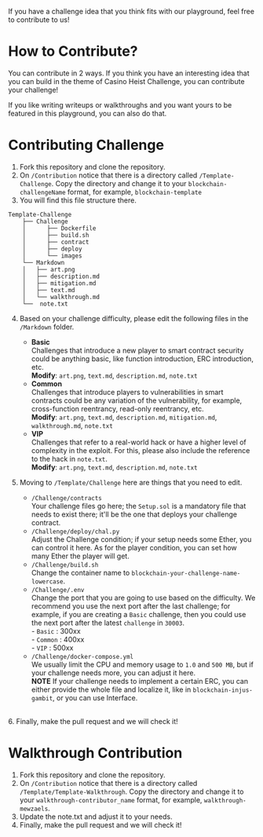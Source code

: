 If you have a challenge idea that you think fits with our playground, feel free to contribute to us!

# How to Contribute?
You can contribute in 2 ways. If you think you have an interesting idea that you can build in the theme of Casino Heist Challenge, you can contribute your challenge!

If you like writing writeups or walkthroughs and you want yours to be featured in this playground, you can also do that.

# Contributing Challenge
1. Fork this repository and clone the repository.
2. On `/Contribution` notice that there is a directory called `/Template-Challenge`. Copy the directory and change it to your `blockchain-challengeName` format, for example, `blockchain-template`
3. You will find this file structure there.

```text
Template-Challenge
    ├── Challenge
    │      ├── Dockerfile
    │      ├── build.sh
    │      ├── contract
    │      ├── deploy
    │      └── images
    └── Markdown
    │   ├── art.png
    │   ├── description.md
    │   ├── mitigation.md
    │   ├── text.md
    │   └── walkthrough.md
    └──  note.txt
```

4. Based on your challenge difficulty, please edit the following files in the `/Markdown` folder.

    - **Basic**   
        Challenges that introduce a new player to smart contract security could be anything basic, like function introduction, ERC introduction, etc.  
        **Modify**: `art.png`, `text.md`, `description.md`, `note.txt`
         <br>
    - **Common**  
        Challenges that introduce players to vulnerabilities in smart contracts could be any variation of the vulnerability, for example, cross-function reentrancy, read-only reentrancy, etc.  
        **Modify**: `art.png`, `text.md`, `description.md`, `mitigation.md`, `walkthrough.md`, `note.txt`
        <br>
    - **VIP**  
        Challenges that refer to a real-world hack or have a higher level of complexity in the exploit. For this, please also include the reference to the hack in `note.txt`.  
        **Modify**: `art.png`, `text.md`, `description.md`, `note.txt`
        <br>

5. Moving to `/Template/Challenge` here are things that you need to edit.
    
    - `/Challenge/contracts`  
        Your challenge files go here; the `Setup.sol` is a mandatory file that needs to exist there; it'll be the one that deploys your challenge contract.
        <br>
    - `/Challenge/deploy/chal.py`  
        Adjust the Challenge condition; if your setup needs some Ether, you can control it here. As for the player condition, you can set how many Ether the player will get.
        <br>
    - `/Challenge/build.sh`  
        Change the container name to `blockchain-your-challenge-name-lowercase`.
        <br>
    - `/Challenge/.env`  
        Change the port that you are going to use based on the difficulty. We recommend you use the next port after the last challenge; for example, if you are creating a `Basic` challenge, then you could use the next port after the latest `challenge` in `30003`.   
            - `Basic` : 300xx  
            - `Common` : 400xx  
            - `VIP` : 500xx
        <br>
    - `/Challenge/docker-compose.yml`  
        We usually limit the CPU and memory usage to `1.0` and `500 MB`, but if your challenge needs more, you can adjust it here.
        <br>
**NOTE**
If your challenge needs to implement a certain ERC, you can either provide the whole file and localize it, like in `blockchain-injus-gambit`, or you can use Interface.
<br>
6. Finally, make the pull request and we will check it!

# Walkthrough Contribution
1. Fork this repository and clone the repository.
2. On `/Contribution` notice that there is a directory called `/Template/Template-Walkthrough`. Copy the directory and change it to your `walkthrough-contributor_name` format, for example, `walkthrough-mewzaels`.
3. Update the note.txt and adjust it to your needs.
4. Finally, make the pull request and we will check it!